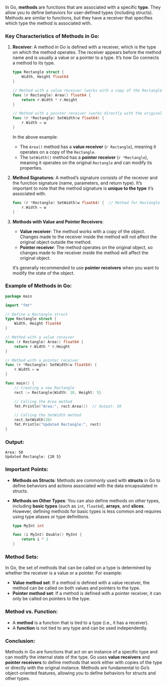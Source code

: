 In Go, **methods** are functions that are associated with a specific **type**. They allow you to define behaviors for user-defined types (including structs). Methods are similar to functions, but they have a receiver that specifies which type the method is associated with.

### Key Characteristics of Methods in Go:

1. **Receiver**: 
   A method in Go is defined with a receiver, which is the type on which the method operates. The receiver appears before the method name and is usually a value or a pointer to a type. It’s how Go connects a method to its type.

   ```go
   type Rectangle struct {
       Width, Height float64
   }

   // Method with a value receiver (works with a copy of the Rectangle)
   func (r Rectangle) Area() float64 {
       return r.Width * r.Height
   }

   // Method with a pointer receiver (works directly with the original Rectangle)
   func (r *Rectangle) SetWidth(w float64) {
       r.Width = w
   }
   ```

   In the above example:
   - The `Area()` method has a **value receiver** (`r Rectangle`), meaning it operates on a copy of the `Rectangle`.
   - The `SetWidth()` method has a **pointer receiver** (`r *Rectangle`), meaning it operates on the original `Rectangle` and can modify its properties.

2. **Method Signatures**:
   A method’s signature consists of the receiver and the function signature (name, parameters, and return type). It’s important to note that the method signature is **unique to the type** it’s associated with.

   ```go
   func (r *Rectangle) SetWidth(w float64) {  // Method for Rectangle type
       r.Width = w
   }
   ```

3. **Methods with Value and Pointer Receivers**:
   - **Value receiver**: The method works with a copy of the object. Changes made to the receiver inside the method will not affect the original object outside the method.
   - **Pointer receiver**: The method operates on the original object, so changes made to the receiver inside the method will affect the original object.

   It’s generally recommended to use **pointer receivers** when you want to modify the state of the object.

### Example of Methods in Go:
```go
package main

import "fmt"

// Define a Rectangle struct
type Rectangle struct {
    Width, Height float64
}

// Method with a value receiver
func (r Rectangle) Area() float64 {
    return r.Width * r.Height
}

// Method with a pointer receiver
func (r *Rectangle) SetWidth(w float64) {
    r.Width = w
}

func main() {
    // Creating a new Rectangle
    rect := Rectangle{Width: 10, Height: 5}

    // Calling the Area method
    fmt.Println("Area:", rect.Area())  // Output: 50

    // Calling the SetWidth method
    rect.SetWidth(20)
    fmt.Println("Updated Rectangle:", rect)
}
```

### Output:
```
Area: 50
Updated Rectangle: {20 5}
```

### Important Points:
- **Methods on Structs**: Methods are commonly used with **structs** in Go to define behaviors and actions associated with the data encapsulated in structs.
- **Methods on Other Types**: You can also define methods on other types, including **basic types** (such as `int`, `float64`), **arrays**, and **slices**. However, defining methods for basic types is less common and requires using type aliases or type definitions.

   ```go
   type MyInt int

   func (i MyInt) Double() MyInt {
       return i * 2
   }
   ```

### Method Sets:
In Go, the set of methods that can be called on a type is determined by whether the receiver is a value or a pointer. For example:
- **Value method set**: If a method is defined with a value receiver, the method can be called on both values and pointers to the type.
- **Pointer method set**: If a method is defined with a pointer receiver, it can only be called on pointers to the type.

### Method vs. Function:
- A **method** is a function that is tied to a type (i.e., it has a receiver).
- A **function** is not tied to any type and can be used independently.

### Conclusion:
Methods in Go are functions that act on an instance of a specific type and can modify the internal state of the type. Go uses **value receivers** and **pointer receivers** to define methods that work either with copies of the type or directly with the original instance. Methods are fundamental to Go’s object-oriented features, allowing you to define behaviors for structs and other types.